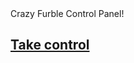 <div class="animated_rainbow_1">Crazy Furble Control Panel!</div>

## [Take control](https://noachh.github.io/crazy-furble.io/furble.html) 

